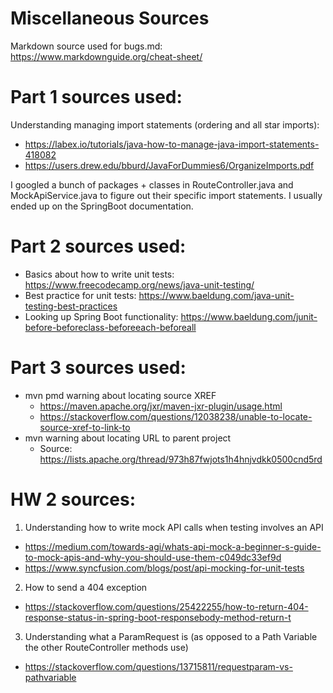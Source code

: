 # Miscellaneous Sources
Markdown source used for bugs.md: https://www.markdownguide.org/cheat-sheet/

# Part 1 sources used:
Understanding managing import statements (ordering and all star imports):
- https://labex.io/tutorials/java-how-to-manage-java-import-statements-418082
- https://users.drew.edu/bburd/JavaForDummies6/OrganizeImports.pdf

I googled a bunch of packages + classes in RouteController.java and MockApiService.java to figure out their specific import statements. I usually ended up on the SpringBoot documentation.

# Part 2 sources used:
- Basics about how to write unit tests: https://www.freecodecamp.org/news/java-unit-testing/
- Best practice for unit tests: https://www.baeldung.com/java-unit-testing-best-practices 
- Looking up Spring Boot functionality: https://www.baeldung.com/junit-before-beforeclass-beforeeach-beforeall

# Part 3 sources used:
- mvn pmd warning about locating source XREF
    - https://maven.apache.org/jxr/maven-jxr-plugin/usage.html
    - https://stackoverflow.com/questions/12038238/unable-to-locate-source-xref-to-link-to
- mvn warning about locating URL to parent project
    - Source: https://lists.apache.org/thread/973h87fwjots1h4hnjvdkk0500cnd5rd 


# HW 2 sources:
1. Understanding how to write mock API calls when testing involves an API
- https://medium.com/towards-agi/whats-api-mock-a-beginner-s-guide-to-mock-apis-and-why-you-should-use-them-c049dc33ef9d
- https://www.syncfusion.com/blogs/post/api-mocking-for-unit-tests

2. How to send a 404 exception
- https://stackoverflow.com/questions/25422255/how-to-return-404-response-status-in-spring-boot-responsebody-method-return-t

3. Understanding what a ParamRequest is (as opposed to a Path Variable the other RouteController methods use)
- https://stackoverflow.com/questions/13715811/requestparam-vs-pathvariable 